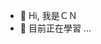 - 👋 Hi, 我是ＣＮ
- 🌱 目前正在學習 ...



<!---
OrangJuic/OrangJuic is a ✨ special ✨ repository because its `README.md` (this file) appears on your GitHub profile.
You can click the Preview link to take a look at your changes.
--->
